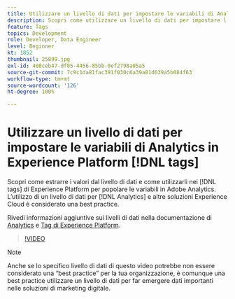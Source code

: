 ```yaml
---
title: Utilizzare un livello di dati per impostare le variabili di Analytics in Experience Platform [!DNL tags]
description: Scopri come utilizzare un livello di dati per impostare l’origine dei dati di Analytics e altre soluzioni Experience Cloud.
feature: Tags
topics: Development
role: Developer, Data Engineer
level: Beginner
kt: 1852
thumbnail: 25899.jpg
exl-id: 408ceb47-df05-4456-85bb-0ef2798a05a5
source-git-commit: 7c9c1da81fac391f030c6a39a81d039a5b084f63
workflow-type: tm+mt
source-wordcount: '126'
ht-degree: 100%

---
```


# Utilizzare un livello di dati per impostare le variabili di Analytics in Experience Platform [!DNL tags]

Scopri come estrarre i valori dal livello di dati e come utilizzarli nei [!DNL tags] di Experience Platform per popolare le variabili in Adobe Analytics. L’utilizzo di un livello di dati per [!DNL Analytics] e altre soluzioni Experience Cloud è considerato una best practice.

Rivedi informazioni aggiuntive sui livelli di dati nella documentazione di [Analytics](https://experienceleague.adobe.com/docs/analytics/implementation/prepare/data-layer.html?lang=it) e [Tag di Experience Platform](https://experienceleague.adobe.com/docs/experience-platform/tags/extensions/client/client-data-layer/overview.html?lang=it).

>[!VIDEO](https://video.tv.adobe.com/v/328583/?quality=12&learn=on&captions=ita)

>[!NOTE]
>
>Anche se lo specifico livello di dati di questo video potrebbe non essere considerato una “best practice” per la tua organizzazione, è comunque una best practice utilizzare un livello di dati per far emergere dati importanti nelle soluzioni di marketing digitale.
